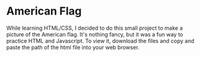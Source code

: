 # American Flag
While learning HTML/CSS, I decided to do this small project to make a picture of the American flag. It's nothing fancy, but it was a fun way to practice HTML and Javascript. To view it, download the files and copy and paste the path of the html file into your web browser.
